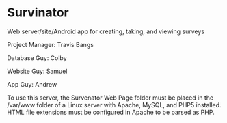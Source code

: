 # Survinator
Web server/site/Android app for creating, taking, and viewing surveys



Project Manager: Travis Bangs

Database Guy: Colby

Website Guy: Samuel

App Guy: Andrew

To use this server, the Survenator Web Page folder must be placed in the /var/www folder of a Linux server with Apache, MySQL, and PHP5 installed. HTML file extensions must be configured in Apache to be parsed as PHP.
